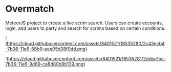 # Overmatch

MeteorJS project to create a live scrim search. Users can create accounts, login, add users to party and search for scrims based on certain conditions.

!(https://cloud.githubusercontent.com/assets/8401521/18535280/2c43ecb4-7b36-11e6-88b9-eee05d38f0dd.png)

!(https://cloud.githubusercontent.com/assets/8401521/18535281/2ddbe1bc-7b36-11e6-9d69-ca8d80b9b139.png)

